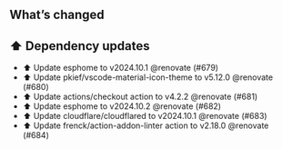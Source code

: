 ## What’s changed
## ⬆️ Dependency updates

- ⬆️ Update esphome to v2024.10.1 @renovate (#679)
- ⬆️ Update pkief/vscode-material-icon-theme to v5.12.0 @renovate (#680)
- ⬆️ Update actions/checkout action to v4.2.2 @renovate (#681)
- ⬆️ Update esphome to v2024.10.2 @renovate (#682)
- ⬆️ Update cloudflare/cloudflared to v2024.10.1 @renovate (#683)
- ⬆️ Update frenck/action-addon-linter action to v2.18.0 @renovate (#684)
